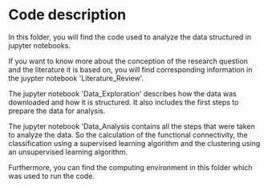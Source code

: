 # Code description

In this folder, you will find the code used to analyze the data structured in jupyter notebooks.

If you want to know more about the conception of the research question and the literature it is based on, you will find corresponding information in the juypter notebook 'Literature_Review'.

The jupyter notebook 'Data_Exploration' describes how the data was downloaded and how it is structured. It also includes the first steps to prepare the data for analysis.

The jupyter notebook 'Data_Analysis contains all the steps that were taken to analyze the data. So the calculation of the functional connectivity, the classification using a supervised learning algorithm and the clustering using an unsupervised learning algorithm.  

Furthermore, you can find the computing environment in this folder which was used to run the code.